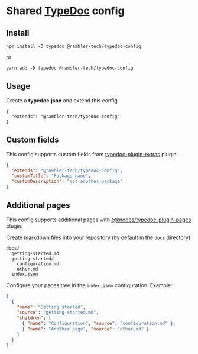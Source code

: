 # Shared [TypeDoc](https://typedoc.org) config

## Install

```
npm install -D typedoc @rambler-tech/typedoc-config
```

or

```
yarn add -D typedoc @rambler-tech/typedoc-config
```

## Usage

Create a **typedoc.json** and extend this config

```
{
  "extends": "@rambler-tech/typedoc-config"
}
```

## Custom fields

This config supports custom fields from [typedoc-plugin-extras](https://github.com/Drarig29/typedoc-plugin-extras) plugin.

```json
{
  "extends": "@rambler-tech/typedoc-config",
  "customTitle": "Package name",
  "customDescription": "Yet another package"
}
```

## Additional pages

This config supports additional pages with [@knodes/typedoc-plugin-pages](https://github.com/KnodesCommunity/typedoc-plugins/tree/develop/packages/plugin-pages) plugin.

Create markdown files into your repository (by default in the `docs` directory):

```
docs/
  getting-started.md
  getting-started/
    configuration.md
    other.md
  index.json
```

Configure your pages tree in the `index.json` configuration. Example:

```json
[
  {
    "name": "Getting started",
    "source": "getting-started.md",
    "children": [
      { "name": "Configuration", "source": "configuration.md" },
      { "name": "Another page", "source": "other.md" }
    ]
  }
]
```
